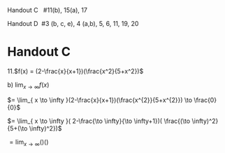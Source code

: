 Handout C   #11(b), 15(a), 17

Handout D  #3 (b, c, e), 4 (a,b), 5, 6, 11, 19, 20

# Handout C

11.$f(x) = (2-\frac{x}{x+1})(\frac{x^2}{5+x^2})$

b) $\lim_{ x \to \infty } f(x)$

$= \lim_{ x \to \infty }(2-\frac{x}{x+1})(\frac{x^{2}}{5+x^{2}}) \to \frac{0}{0}$

$= \lim_{ x \to \infty }( 2-\frac{\to \infty}{\to \infty+1})( \frac{(\to \infty)^2}{5+(\to \infty)^2})$

$= \lim_{ x \to \infty}()()$